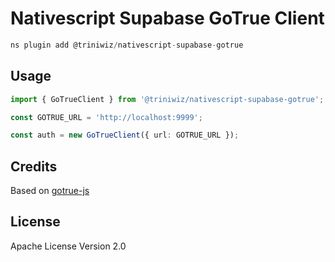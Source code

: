 # Nativescript Supabase GoTrue Client

```javascript
ns plugin add @triniwiz/nativescript-supabase-gotrue
```

## Usage

```ts
import { GoTrueClient } from '@triniwiz/nativescript-supabase-gotrue';

const GOTRUE_URL = 'http://localhost:9999';

const auth = new GoTrueClient({ url: GOTRUE_URL });
```

## Credits

Based on [gotrue-js](https://github.com/supabase/gotrue-js)

## License

Apache License Version 2.0
